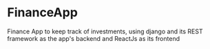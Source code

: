 # FinanceApp

Finance App to keep track of investments, using django and its REST framework as the app's backend and ReactJs as its frontend
